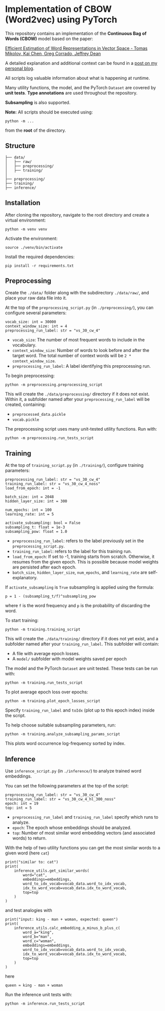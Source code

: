 # Implementation of CBOW (Word2vec) using PyTorch

This repository contains an implementation of the **Continuous Bag of Words (CBOW)** model based on the paper:

[Efficient Estimation of Word Representations in Vector Space - Tomas Mikolov, Kai Chen, Greg Corrado, Jeffrey Dean](https://arxiv.org/abs/1301.3781)

A detailed explanation and additional context can be found in a [post on my personal blog](http://localhost:4000/data/science/implementation/2025/05/16/implementation-of-cbow-word2vec-using-pytorch.html).

All scripts log valuable information about what is happening at runtime.

Many utility functions, the model, and the PyTorch `Dataset` are covered by **unit tests**. **Type annotations** are used throughout the repository.

**Subsampling** is also supported.

**Note:** All scripts should be executed using:

```
python -m ...
```
from the **root** of the directory.

## Structure

```
├── data/
│   ├── raw/                            
│   ├── preprocessing/
│   ├── training/
│
├── preprocessing/
├── training/
├── inference/
```

## Installation

After cloning the repository, navigate to the root directory and create a virtual environment:

```
python -m venv venv
```

Activate the environment:

```
source ./venv/bin/activate
```

Install the required dependencies:

```
pip install -r requirements.txt
```

## Preprocessing

Create the `./data/` folder along with the subdirectory `./data/raw/`, and place your raw data file into it.

At the top of the `preprocessing_script.py` (in `./preprocessing/`), you can configure several parameters:

```
vocab_size: int = 30000
context_window_size: int = 4
preprocessing_run_label: str = "vs_30_cw_4"
```

* `vocab_size`: The number of most frequent words to include in the vocabulary.
* `context_window_size`: Number of words to look before and after the target word. The total number of context words will be `2 * context_window_size`.
* `preprocessing_run_label`: A label identifying this preprocessing run.

To begin preprocessing:

```
python -m preprocessing.preprocessing_script
```

This will create the `./data/preprocessing/` directory if it does not exist. Within it, a subfolder named after your `preprocessing_run_label` will be created, containing:

* `preprocessed_data.pickle`
* `vocab.pickle`

The preprocessing script uses many unit-tested utility functions. Run with:

```
python -m preprocessing.run_tests_script    
```

## Training

At the top of `training_script.py` (in `./training/`), configure training parameters:

```
preprocessing_run_label: str = "vs_30_cw_4"
training_run_label: str = "vs_30_cw_4_noss"
load_from_epoch: int = -1

batch_size: int = 2048
hidden_layer_size: int = 300

num_epochs: int = 100
learning_rate: int = 5

activate_subsampling: bool = False
subsampling_t: float = 1e-3
subsampling_pow: float = 1.0
```

* `preprocessing_run_label`: refers to the label previously set in the `preprocessing_script.py`. 
* `training_run_label`: refers to the label for this training run.
* `load_from_epoch`: If set to -1, training starts from scratch. Otherwise, it resumes from the given epoch. This is possible because model weights are persisted after each epoch.
* `batch_size`, `hidden_layer_size`, `num_epochs`, and `learning_rate` are self-explanatory. 

If `activate_subsampling` is `True` subsampling is applied using the formula:

```
p = 1 - (subsampling_t/f)^subsampling_pow​
```

where `f` is the word frequency and `p` is the probability of discarding the word.

To start training:

```
python -m training.training_script
```

This will create the `./data/training/` directory if it does not yet exist, and a subfolder named after your `training_run_label`. This subfolder will contain:

* A file with average epoch losses.
* A `model/` subfolder with model weights saved per epoch

The model and the PyTorch `Dataset` are unit tested. These tests can be run with:

```
python -m training.run_tests_script    
```

To plot average epoch loss over epochs:

```
python -m training.plot_epoch_losses_script
```

Specify `training_run_label` and `toIdx` (plot up to this epoch index) inside the script.

To help choose suitable subsampling parameters, run:

```
python -m training.analyze_subsampling_params_script
```

This plots word occurrence log-frequency sorted by index.

## Inference

Use `inference_script.py` (in `./inference/`) to analyze trained word embeddings.

You can set the following parameters at the top of the script:

```
preprocessing_run_label: str = "vs_30_cw_4"
training_run_label: str = "vs_30_cw_4_hl_300_noss"
epoch: int = 19
top: int = 5
```

* `preprocessing_run_label` and `training_run_label` specify which runs to analyze.
* `epoch`: The epoch whose embeddings should be analyzed.
* `top`: Number of most similar word embedding vectors (and associated words) to return.

With the help of two utility functions you can get the most similar words to a given word (here `cat`)

```
print("similar to: cat")
print(
    inference_utils.get_similar_words(
        word="cat",
        embeddings=embeddings,
        word_to_idx_vocab=vocab_data.word_to_idx_vocab,
        idx_to_word_vocab=vocab_data.idx_to_word_vocab,
        top=top
    )
)
```

and test analogies with

```
print("input: king - man + woman, expected: queen")
print(
    inference_utils.calc_embedding_a_minus_b_plus_c(
        word_a="king",
        word_b="man",
        word_c="woman",
        embeddings=embeddings,
        word_to_idx_vocab=vocab_data.word_to_idx_vocab,
        idx_to_word_vocab=vocab_data.idx_to_word_vocab,
        top=top
    )
)
```

here

```
queen ≈ king - man + woman
```

Run the inference unit tests with:

```
python -m inference.run_tests_script
```